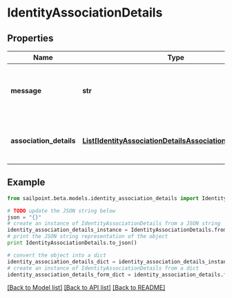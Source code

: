# IdentityAssociationDetails


## Properties

Name | Type | Description | Notes
------------ | ------------- | ------------- | -------------
**message** | **str** | any additional context information of the http call result | [optional] 
**association_details** | [**List[IdentityAssociationDetailsAssociationDetailsInner]**](IdentityAssociationDetailsAssociationDetailsInner.md) | list of all the resource associations for the identity | [optional] 

## Example

```python
from sailpoint.beta.models.identity_association_details import IdentityAssociationDetails

# TODO update the JSON string below
json = "{}"
# create an instance of IdentityAssociationDetails from a JSON string
identity_association_details_instance = IdentityAssociationDetails.from_json(json)
# print the JSON string representation of the object
print IdentityAssociationDetails.to_json()

# convert the object into a dict
identity_association_details_dict = identity_association_details_instance.to_dict()
# create an instance of IdentityAssociationDetails from a dict
identity_association_details_form_dict = identity_association_details.from_dict(identity_association_details_dict)
```
[[Back to Model list]](../README.md#documentation-for-models) [[Back to API list]](../README.md#documentation-for-api-endpoints) [[Back to README]](../README.md)


